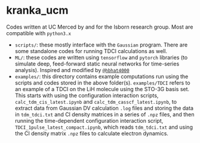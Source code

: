 # kranka_ucm
Codes written at UC Merced by and for the Isborn research group. Most are compatible with `python3.x`
- `scripts/`: these mostly interface with the `Gaussian` program. There are some standalone codes for running TDCI calculations as well.
- `ML/`: these codes are written using `tensorflow` and `pytorch` libraries (to simulate deep, feed-forward static neural networks for time-series analysis). Inspired and modified by [`@hbhat4000`](https://github.com/hbhat4000)
- `examples/`: this directory contains example computations run using the scripts and codes stored in the above folder(s). `examples/TDCI` refers to an example of a TDCI on the LiH molecule using the STO-3G basis set. This starts with using the configuration interaction scripts, `calc_tdm_cis_latest.ipynb` and `calc_tdm_casscf_latest.ipynb`, to extract data from Gaussian DV calculation `.log` files and storing the data in `tdm_tdci.txt` and CI density matrices in a series of `.npz` files, and then running the time-dependent  configuration interaction script, `TDCI_1pulse_latest_compact.ipynb`, which reads `tdm_tdci.txt` and using the CI density matrix `.npz` files to calculate electron dynamics.
